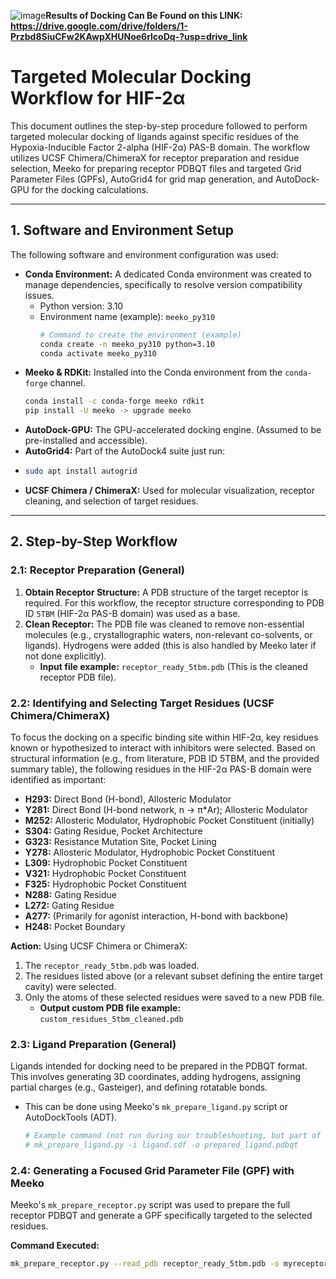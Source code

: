 ![image](https://github.com/user-attachments/assets/57ec50f8-e53e-4613-8bc0-8aac96e39834)**Results of Docking Can Be Found on this LINK:**
**https://drive.google.com/drive/folders/1-Przbd8SiuCFw2KAwpXHUNoe6rlcoDq-?usp=drive_link**

# **Targeted Molecular Docking Workflow for HIF-2α**

This document outlines the step-by-step procedure followed to perform targeted molecular docking of ligands against specific residues of the Hypoxia-Inducible Factor 2-alpha (HIF-2α) PAS-B domain. The workflow utilizes UCSF Chimera/ChimeraX for receptor preparation and residue selection, Meeko for preparing receptor PDBQT files and targeted Grid Parameter Files (GPFs), AutoGrid4 for grid map generation, and AutoDock-GPU for the docking calculations.

---

## **1. Software and Environment Setup**

The following software and environment configuration was used:

* **Conda Environment:** A dedicated Conda environment was created to manage dependencies, specifically to resolve version compatibility issues.
    * Python version: 3.10
    * Environment name (example): `meeko_py310`
        ```bash
        # Command to create the environment (example)
        conda create -n meeko_py310 python=3.10
        conda activate meeko_py310
        ```
* **Meeko & RDKit:** Installed into the Conda environment from the `conda-forge` channel. 
    ```bash
    conda install -c conda-forge meeko rdkit
    pip install -U meeko -> upgrade meeko 
    ```
* **AutoDock-GPU:** The GPU-accelerated docking engine. (Assumed to be pre-installed and accessible).
* **AutoGrid4:** Part of the AutoDock4 suite just run:
* ```bash
  sudo apt install autogrid
  ```
* **UCSF Chimera / ChimeraX:** Used for molecular visualization, receptor cleaning, and selection of target residues.

---

## **2. Step-by-Step Workflow**

### **2.1: Receptor Preparation (General)**

1.  **Obtain Receptor Structure:** A PDB structure of the target receptor is required. For this workflow, the receptor structure corresponding to PDB ID `5TBM` (HIF-2α PAS-B domain) was used as a base.
2.  **Clean Receptor:** The PDB file was cleaned to remove non-essential molecules (e.g., crystallographic waters, non-relevant co-solvents, or ligands). Hydrogens were added (this is also handled by Meeko later if not done explicitly).
    * **Input file example:** `receptor_ready_5tbm.pdb` (This is the cleaned receptor PDB file).

### **2.2: Identifying and Selecting Target Residues (UCSF Chimera/ChimeraX)**

To focus the docking on a specific binding site within HIF-2α, key residues known or hypothesized to interact with inhibitors were selected. Based on structural information (e.g., from literature, PDB ID 5TBM, and the provided summary table), the following residues in the HIF-2α PAS-B domain were identified as important:

* **H293:** Direct Bond (H-bond), Allosteric Modulator
* **Y281:** Direct Bond (H-bond network, n → π\*Ar); Allosteric Modulator
* **M252:** Allosteric Modulator, Hydrophobic Pocket Constituent (initially)
* **S304:** Gating Residue, Pocket Architecture
* **G323:** Resistance Mutation Site, Pocket Lining
* **Y278:** Allosteric Modulator, Hydrophobic Pocket Constituent
* **L309:** Hydrophobic Pocket Constituent
* **V321:** Hydrophobic Pocket Constituent
* **F325:** Hydrophobic Pocket Constituent
* **N288:** Gating Residue
* **L272:** Gating Residue
* **A277:** (Primarily for agonist interaction, H-bond with backbone)
* **H248:** Pocket Boundary

**Action:**
Using UCSF Chimera or ChimeraX:
1.  The `receptor_ready_5tbm.pdb` was loaded.
2.  The residues listed above (or a relevant subset defining the entire target cavity) were selected.
3.  Only the atoms of these selected residues were saved to a new PDB file.
    * **Output custom PDB file example:** `custom_residues_5tbm_cleaned.pdb`

### **2.3: Ligand Preparation (General)**

Ligands intended for docking need to be prepared in the PDBQT format. This involves generating 3D coordinates, adding hydrogens, assigning partial charges (e.g., Gasteiger), and defining rotatable bonds.
* This can be done using Meeko's `mk_prepare_ligand.py` script or AutoDockTools (ADT).
    ```bash
    # Example command (not run during our troubleshooting, but part of a full workflow)
    # mk_prepare_ligand.py -i ligand.sdf -o prepared_ligand.pdbqt
    ```

### **2.4: Generating a Focused Grid Parameter File (GPF) with Meeko**

Meeko's `mk_prepare_receptor.py` script was used to prepare the full receptor PDBQT and generate a GPF specifically targeted to the selected residues.

**Command Executed:**
```bash
mk_prepare_receptor.py --read_pdb receptor_ready_5tbm.pdb -o myreceptor_targeted -p -g --box_enveloping custom_residues_5tbm_cleaned.pdb --padding 5.0
